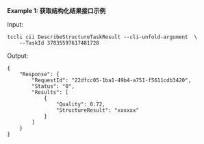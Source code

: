 **Example 1: 获取结构化结果接口示例**



Input: 

```
tccli cii DescribeStructureTaskResult --cli-unfold-argument  \
    --TaskId 37835597617481728
```

Output: 
```
{
    "Response": {
        "RequestId": "22dfcc05-1ba1-49b4-a751-f5611cdb3420",
        "Status": "0",
        "Results": [
            {
                "Quality": 0.72,
                "StructureResult": "xxxxxx"
            }
        ]
    }
}
```


